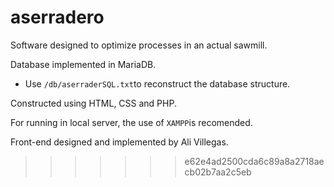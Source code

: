 # aserradero

Software designed to optimize processes in an actual sawmill.

Database implemented in MariaDB.
- Use `/db/aserraderSQL.txt`to reconstruct the database structure.

Constructed using HTML, CSS and PHP.

For running in local server, the use of `XAMPP`is recomended.

Front-end designed and implemented by Ali Villegas.
>>>>>>> e62e4ad2500cda6c89a8a2718aecb02b7aa2c5eb
